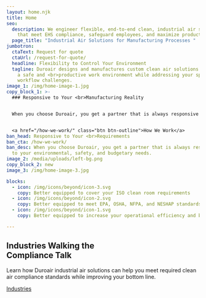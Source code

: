 ```yaml
---
layout: home.njk
title: Home
seo:
  description: We engineer flexible, end-to-end clean, industrial air solutions
    that meet EHS compliance, safeguard employees, and maximize productivity.
  page_title: "Industrial Air Solutions for Manufacturing Processes "
jumbotron:
  ctaText: Request for quote
  ctaUrl: /request-for-quote/
  headline: Flexibility to Control Your Environment
  tagline: Duroair designs and manufactures custom clean air solutions that ensure
    a safe and <br>productive work environment while addressing your specific
    workflow challenges.
image_1: /img/home-image-1.jpg
copy_block_1: >-
  ### Responsive to Your <br>Manufacturing Reality


  When you choose Duroair, you get a partner that is always responsive to your environmental, safety, and budgetary needs. 


  <a href="/how-we-work/" class="btn btn-outline">How We Work</a>
ban_head: Responsive to Your <br>Requirements
ban_cta: /how-we-work/
ban_desc: When you choose Duroair, you get a partner that is always responsive
  to your environmental, safety, and budgetary needs.
image_2: /media/uploads/left-bg.png
copy_block_2: new
image_3: /img/home-image-3.jpg

blocks:
  - icon: /img/icons/beyond/icon-3.svg
    copy: Better equipped to cover your ISO clean room requirements
  - icon: /img/icons/beyond/icon-2.svg
    copy: Better equipped to meet EPA, OSHA, NFPA, and NESHAP standards
  - icon: /img/icons/beyond/icon-1.svg
    copy: Better equipped to increase your operational efficiency and bottom line    

---
```

<h2 class="h3 block">Industries Walking the<br>Compliance Talk</h2>

Learn how Duroair industrial air solutions can help you meet required clean air compliance standards while improving your bottom line.

<a href="/industries/" class="btn btn-outline">Industries</a>